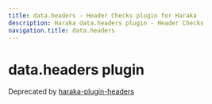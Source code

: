 ```yaml
---
title: data.headers - Header Checks plugin for Haraka
description: Haraka data.headers plugin - Header Checks
navigation.title: data.headers
---
```


# data.headers plugin

Deprecated by [haraka-plugin-headers](https://github.com/haraka/haraka-plugin-headers/)
